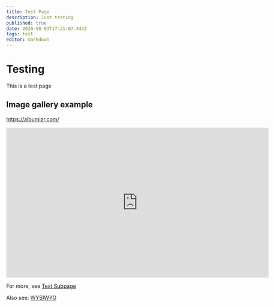```yaml
---
title: Test Page
description: Just testing
published: true
date: 2020-08-03T17:21:07.444Z
tags: test
editor: markdown
---
```


# Testing
This is a test page

## Image gallery example

https://albumizr.com/
<iframe src="https://albumizr.com/a/9KpR" scrolling="no" frameborder="0" allowfullscreen width="700" height="400"></iframe>

For more, see [Test Subpage](/test-page/test-subpage)

Also see: [WYSIWYG](/test-page/wysiwyg)
